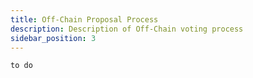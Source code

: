 ```yaml
---
title: Off-Chain Proposal Process
description: Description of Off-Chain voting process
sidebar_position: 3
---
```

`to do`